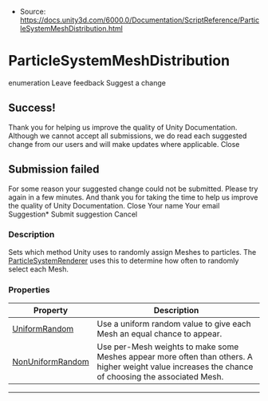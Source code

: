 * Source: https://docs.unity3d.com/6000.0/Documentation/ScriptReference/ParticleSystemMeshDistribution.html

# ParticleSystemMeshDistribution
enumeration
Leave feedback
Suggest a change
## Success!
Thank you for helping us improve the quality of Unity Documentation. Although we cannot accept all submissions, we do read each suggested change from our users and will make updates where applicable.
Close
## Submission failed
For some reason your suggested change could not be submitted. Please <a>try again</a> in a few minutes. And thank you for taking the time to help us improve the quality of Unity Documentation.
Close
Your name Your email Suggestion* Submit suggestion
Cancel
### Description
Sets which method Unity uses to randomly assign Meshes to particles.
The [ParticleSystemRenderer](https://docs.unity3d.com/6000.0/Documentation/ScriptReference/ParticleSystemRenderer.html) uses this to determine how often to randomly select each Mesh.
### Properties
Property | Description  
---|---  
[UniformRandom](https://docs.unity3d.com/6000.0/Documentation/ScriptReference/ParticleSystemMeshDistribution.UniformRandom.html) | Use a uniform random value to give each Mesh an equal chance to appear.  
[NonUniformRandom](https://docs.unity3d.com/6000.0/Documentation/ScriptReference/ParticleSystemMeshDistribution.NonUniformRandom.html) | Use per-Mesh weights to make some Meshes appear more often than others. A higher weight value increases the chance of choosing the associated Mesh.  
* * *
